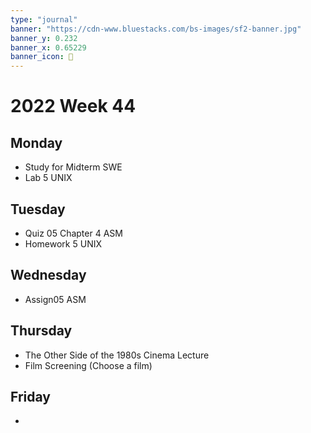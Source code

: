 ```yaml
---
type: "journal"
banner: "https://cdn-www.bluestacks.com/bs-images/sf2-banner.jpg"
banner_y: 0.232
banner_x: 0.65229
banner_icon: 🎴
---
```

# 2022 Week 44

## Monday
- Study for Midterm SWE
- Lab 5 UNIX

## Tuesday
- Quiz 05 Chapter 4 ASM
- Homework 5 UNIX

## Wednesday
- Assign05 ASM

## Thursday
- The Other Side of the 1980s Cinema Lecture
- Film Screening (Choose a film)

## Friday
- 
